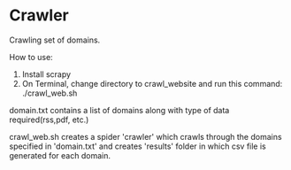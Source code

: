 Crawler
=======

Crawling set of domains.  

How to use:  
1. Install scrapy  
2. On Terminal, change directory to crawl_website and run this command: ./crawl_web.sh  


domain.txt contains a list of domains along with type of data required(rss,pdf, etc.)  

crawl_web.sh creates a spider 'crawler' which crawls through the domains specified in 'domain.txt' and creates 'results' folder in which csv file is generated for each domain.
